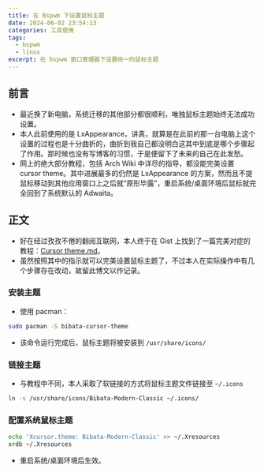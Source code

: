 ```yaml
---
title: 在 Bspwm 下设置鼠标主题
date: 2024-06-02 23:54:13
categories: 工具使用
tags:
  - bspwm
  - linux
excerpt: 在 bspwm 窗口管理器下设置统一的鼠标主题
---
```


## 前言

- 最近换了新电脑，系统迁移的其他部分都很顺利，唯独鼠标主题始终无法成功设置。
- 本人此前使用的是 LxAppearance，讲真，就算是在此前的那一台电脑上这个设置的过程也是十分曲折的，曲折到我自己都没明白这其中到底是哪个步骤起了作用。那时候也没有写博客的习惯，于是便留下了未来的自己在此发愁。
- 网上的绝大部分教程，包括 Arch Wiki 中详尽的指导，都没能完美设置 cursor theme。其中进展最多的仍然是 LxAppearance 的方案，然而且不提鼠标移动到其他应用窗口上之后就“原形毕露”，重启系统/桌面环境后鼠标就完全回到了系统默认的 Adwaita。

## 正文

- 好在经过孜孜不倦的翻阅互联网，本人终于在 Gist 上找到了一篇完美对症的教程：[Cursor theme.md](https://gist.github.com/abairo/5e2ed2faeadcc7abf43cda37826b2fbc)。
- 虽然按照其中的指示就可以完美设置鼠标主题了，不过本人在实际操作中有几个步骤存在改动，故留此博文以作记录。

### 安装主题

- 使用 pacman：

```bash
sudo pacman -S bibata-cursor-theme
```

- 该命令运行完成后，鼠标主题将被安装到 `/usr/share/icons/`

### 链接主题

- 与教程中不同，本人采取了软链接的方式将鼠标主题文件链接至 `~/.icons`

```bash
ln -s /usr/share/icons/Bibata-Modern-Classic ~/.icons/
```

### 配置系统鼠标主题

```bash
echo 'Xcursor.theme: Bibata-Modern-Classic' >> ~/.Xresources
xrdb ~/.Xresources
```

- 重启系统/桌面环境后生效。
